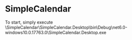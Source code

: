 # SimpleCalendar

To start, simply execute \SimpleCalendar\SimpleCalendar.Desktop\bin\Debug\net6.0-windows10.0.17763.0\SimpleCalendar.Desktop.exe
